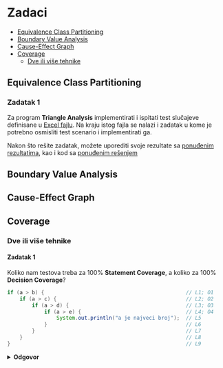 # Zadaci

- [Equivalence Class Partitioning](#equivalence-class-partitioning)
- [Boundary Value Analysis](#boundary-value-analysis)
- [Cause-Effect Graph](#cause-effect-graph)
- [Coverage](#coverage)
  - [Dve ili više tehnike](#dve-ili-više-tehnike)

## Equivalence Class Partitioning

### Zadatak 1

Za program **Triangle Analysis** implementirati i ispitati test slučajeve definisane u [Excel fajlu][ecp - z1 - input].
Na kraju istog fajla se nalazi i zadatak u kome je potrebno osmisliti test scenario i implementirati ga.

Nakon što rešite zadatak, možete uporediti svoje rezultate sa [ponuđenim rezultatima][ecp - z1 - resenje], kao i kod
sa [ponuđenim rešenjem][ecp - z1 - resenje kod]


## Boundary Value Analysis


## Cause-Effect Graph

## Coverage

### Dve ili više tehnike
#### Zadatak 1

Koliko nam testova treba za 100% **Statement Coverage**, a koliko za 100% **Decision Coverage**?

```Java
if (a > b) {                                              // L1; O1
    if (a > c) {                                          // L2; O2
        if (a > d) {                                      // L3; O3
            if (a > e) {                                  // L4; O4
                System.out.println("a je najveci broj");  // L5
            }                                             // L6
        }                                                 // L7
    }                                                     // L8
}                                                         // L9
```

<details>
  <summary>
  <b>
    Odgovor
  </b>
  </summary>
  <u>Za Statement Coverage</u>: 1 test (TP1) <br>

  &nbsp; TP1: (a, b, c, d, e) = (15, 14, 13, 12, 11) <br>
  &nbsp; &nbsp; &nbsp; Obuhvate sve linije 
  {<b>L1</b>, <b>L2</b>, <b>L3</b>, <b>L4</b>, <b>L5</b>, <b>L6</b>, <b>L7</b>, <b>L8</b>, <b>L9</b>} 
  i grane {<b>O1-true</b>, <b>O2-true</b>, <b>O3-true</b>, <b>O4-true</b>} <br>
  <br>
  <u>Za Decision Coverage</u>: 5 testova (TP1, TP2, TP3, TP4, TP5)  <br>

  &nbsp; TP2: (a, b, c, d, e) = (1, 4, 3, 2, 1) <br>
  &nbsp; &nbsp; &nbsp; Obuhvata linije {L1, L9} i grane {<b>O1-false</b>} <br>

  &nbsp; TP3: (a, b, c, d, e) = (5, 4, 7, 7, 7) <br>
  &nbsp; &nbsp; &nbsp; Obuhvata linije {L1, L2, L8, L9} i grane {O1-true, <b>O2-false</b>} <br>

  &nbsp; TP4: (a, b, c, d, e) = (6, 3, 4, 10, 9) <br>
  &nbsp; &nbsp; &nbsp; Obuhvata linije {L1, L2, L3, L7, L8, L9} i grane {O1-true, O2-true, <b>O3-false</b>} <br>

  &nbsp; TP5: (a, b, c, d, e) = (5, 4, 3, 2, 1) <br>
  &nbsp; &nbsp; &nbsp; Obuhvata linije {L1, L2, L3, L4, L6, L7, L8, L9} i grane {O1-true, O2-true, O3-true, <b>O4-false</b>} <br>

  TP1 test je iskorišćen u obe tehnike. Kod prve pokriva sve statement-e, a kod druge sve true grane. 
  **TP2-TP5 pokrivaju else grane iako ne postoje** jer Decision Coverage-a zahteva njihovo pokrivanje.

</details> 


[#]: / (---------------------------------------------------------)

[ecp - z1 - input]: ./z1/klase_ekvivalencije.xlsx
[ecp - z1 - resenje]: ./z1/klase_ekvivalencije_resenje.xlsx
[ecp - z1 - resenje kod]: ./z1/kod